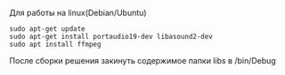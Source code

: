Для работы на linux(Debian/Ubuntu)
    
    sudo apt-get update
    sudo apt-get install portaudio19-dev libasound2-dev
    sudo apt install ffmpeg

После сборки решения закинуть содержимое папки libs в /bin/Debug
